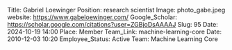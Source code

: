Title: Gabriel Loewinger
Position: research scientist
Image: photo_gabe.jpeg
website: https://www.gabeloewinger.com/
Google_Scholar: https://scholar.google.com/citations?user=ZGBjoDsAAAAJ
Slug: 95
Date: 2024-10-19 14:00
Place: Member
Team_Link: machine-learning-core
Date: 2010-12-03 10:20
Employee_Status: Active
Team: Machine Learning Core